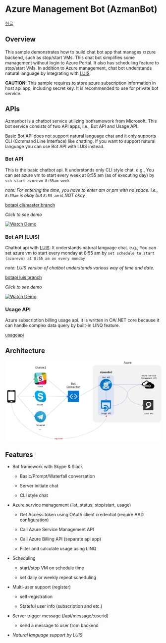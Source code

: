 # Azure Management Bot (AzmanBot)

[한글](./README_kr.md)

## Overview

This sample demonstrates how to build chat bot app that manages ㅁzure backend, such as stop/start VMs.
This chat bot simplifies some management without login to Azure Portal. It also has scheduling feature to stop/start VMs.
In addition to Azure management, chat bot understands natural language by integrating with [LUIS](https://www.luis.ai).

**CAUTION**: This sample requires to store azure subscription information in host api app, including secret key. It is recommended to use for private bot service.

## APIs

Azmanbot is a chatbot service utilizing botframework from Microsoft. This bot service consists of two API apps, i.e., Bot API and Usage API.

Basic Bot API does not support natural language chat and it only supports CLI (Command Line Interface) like chatting. If you want to support natural language you can use Bot API with LUIS instead.

### Bot API

This is the basic chatbot api. It understands only CLI style chat. e.g., You can set azure vm to start every week at 8:55 am (as of executing day) by `sch start azurevm 8:55am week`

_note: For entering the time, you have to enter am or pm with no space. i.e., `8:55am` is okay but `8:55 am` is NOT okay_


[botapi cli/master branch](https://github.com/iljoong/azmanbot/tree/cli/botapi)

_Click to see demo_

[![Watch Demo](https://img.youtube.com/vi/2dUxRE5sy0E/0.jpg)](https://youtu.be/2dUxRE5sy0E)

### Bot API (LUIS)

Chatbot api with [LUIS](https://www.luis.ai). It understands natural language chat. e.g., You can set azure vm to start every monday at 8:55 am by `set schedule to start (azurevm) at 8:55 am on every monday`

_note: LUIS version of chatbot understands various way of time and date._

[botapi luis branch](https://github.com/iljoong/azmanbot/tree/luis/botapi)

_Click to see demo_

[![Watch Demo](https://img.youtube.com/vi/pgbrDQFqMDc/0.jpg)](https://youtu.be/pgbrDQFqMDc)

### Usage API

Azure subscription billing usage api. It is written in C#/.NET core because it can handle complex data query by built-in LINQ feature.

[usageapi](./usageapi)

## Architecture

![Azmanbot Architecture](./asset/azmanbot_arch.png)

## Features

* Bot framework with Skype & Slack

    * Basic/Prompt/Waterfall conversation

    * Server initiate chat

    * CLI style chat

* Azure service management (list, status, stop/start, usage)

    * Get Access token using OAuth client credential (require AAD configuration)

    * Call Azure Service Management API

    * Call Azure Billing API (separate api app)

    * Filter and calculate usage using LINQ

* Scheduling

    * start/stop VM on schedule time

    * set daily or weekly repeat scheduling

* Multi-user support (register)

    * self-registration

    * Stateful user info (subscription and etc.)

* Server trigger message (/api/message/:userid)

    * send a message to user from backend 

* _Natural language support by LUIS_



